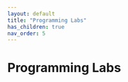 ```yaml
---
layout: default
title: "Programming Labs"
has_children: true
nav_order: 5
---
```


# Programming Labs